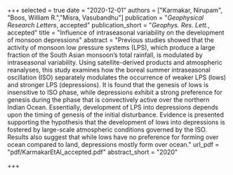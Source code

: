 +++
selected = true
date = "2020-12-01"
authors = ["Karmakar, Nirupam", "Boos, William R.","Misra, Vasubandhu"]
publication = "*Geophysical Research Letters*, accepted"
publication_short = "*Geophys. Res. Lett.*, accepted"
title = "Influence of intraseasonal variability on the development of monsoon depressions" 
abstract = "Previous studies showed that the activity of monsoon low pressure systems (LPS), which produce a large fraction of the South Asian monsoon’s total rainfall, is modulated by intraseasonal variability. Using satellite-derived products and atmospheric reanalyses, this study examines how the boreal summer intraseasonal oscillation (ISO) separately modulates the occurrence of weaker LPS (lows) and stronger LPS (depressions). It is found that the genesis of lows is insensitive to ISO phase, while depressions exhibit a strong preference for genesis during the phase that is convectively active over the northern Indian Ocean. Essentially, development of LPS into depressions depends upon the timing of genesis of the initial disturbance. Evidence is presented supporting the hypothesis that the development of lows into depressions is fostered by large-scale atmospheric conditions governed by the ISO. Results also suggest that while lows have no preference for forming over ocean compared to land, depressions mostly form over ocean."
url_pdf = "pdf/KarmakarEtAl_accepted.pdf"
abstract_short =  "2020"


+++

